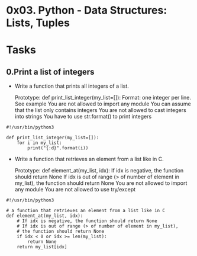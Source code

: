 # 0x03. Python - Data Structures: Lists, Tuples

# Tasks

## 0.Print a list of integers

* Write a function that prints all integers of a list.

	Prototype: def print_list_integer(my_list=[]):
	Format: one integer per line. See example
	You are not allowed to import any module
	You can assume that the list only contains integers
	You are not allowed to cast integers into strings
	You have to use str.format() to print integers
```
#!/usr/bin/python3

def print_list_integer(my_list=[]):
    for i in my_list:
        print("{:d}".format(i))
```

* Write a function that retrieves an element from a list like in C.

	Prototype: def element_at(my_list, idx):
	If idx is negative, the function should return None
	If idx is out of range (> of number of element in my_list), the function should return None
	You are not allowed to import any module
	You are not allowed to use try/except
```
#!/usr/bin/python3

# a function that retrieves an element from a list like in C
def element_at(my_list, idx):
    # If idx is negative, the function should return None
    # If idx is out of range (> of number of element in my_list),
    # the function should return None
    if idx < 0 or idx >= len(my_list):
        return None
    return my_list[idx]
```
